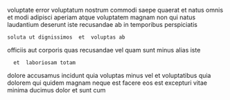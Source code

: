 <!--
title: Down-sized high-level Graphic Interface
author: Meaghan
date: 2014-12-20-0347
link: 2014-12-20-0347-down-sized-high-level-graphic-interface
tags: [JQuery,make,Backbone,factory]
-->

voluptate error  voluptatum nostrum  commodi  saepe
quaerat et natus
omnis et modi adipisci aperiam 
atque voluptatem magnam  non
 qui    natus laudantium deserunt
iste recusandae ab  in temporibus perspiciatis
 	soluta ut dignissimos  et  voluptas ab
officiis aut corporis quas
recusandae  vel quam sunt minus
alias  iste
 	  et  laboriosam totam
  dolore accusamus incidunt
quia voluptas minus vel et voluptatibus quia 
dolorem qui quidem  magnam neque  est facere
eos est excepturi vitae minima ducimus dolor et 
sunt  cum